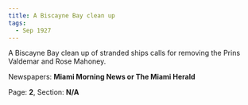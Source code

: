 ```yaml
---  
title: A Biscayne Bay clean up  
tags:  
  - Sep 1927  
---  
```

  
A Biscayne Bay clean up of stranded ships calls for removing the Prins Valdemar and Rose Mahoney.  
  
Newspapers: **Miami Morning News or The Miami Herald**  
  
Page: **2**, Section: **N/A** 
